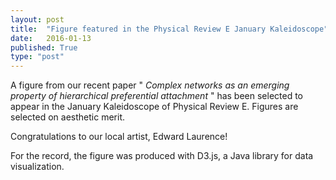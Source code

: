 ```yaml
---
layout: post
title:  "Figure featured in the Physical Review E January Kaleidoscope"
date:   2016-01-13
published: True
type: "post"
---
```


A figure from our recent paper " _Complex networks as an emerging property of hierarchical preferential attachment_ " has been selected to appear in the January Kaleidoscope of Physical Review E. Figures are selected on aesthetic merit.


 Congratulations to our local artist, Edward Laurence!


 For the record, the figure was produced with D3.js, a Java library for data visualization.


